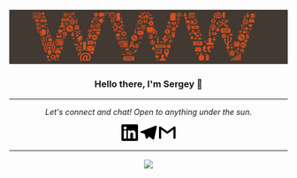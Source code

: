 ![](https://github.com/Znichu/Znichu/blob/master/header.png)

<h3 align="center">Hello there, I'm Sergey 👋</h3>

<hr>
<p align="center">
  <i>Let's connect and chat! Open to anything under the sun.</i>

  <p align="center">
    <a href="https://www.linkedin.com/in/sergey-neplashov" alt="Linkedin"><img width="30px" src="https://github.com/Znichu/Znichu/blob/master/linkedin.svg"></a>
    <a href="https://t.me/Znichu" alt="Telegram"><img width="30px" src="https://github.com/Znichu/Znichu/blob/master/telegram.svg"></a>
    <a href="mailto:sergeyznich@gmail.com" alt="Contact me"><img width="30px" src="https://github.com/Znichu/Znichu/blob/master/gmail.svg"></a>
  </p>
</p>
<hr>

<p align="center">
<img align="center" src="https://github-readme-stats.vercel.app/api?username=Znichu&show_icons=true&line_height=21&theme=nord"/>
</p>
